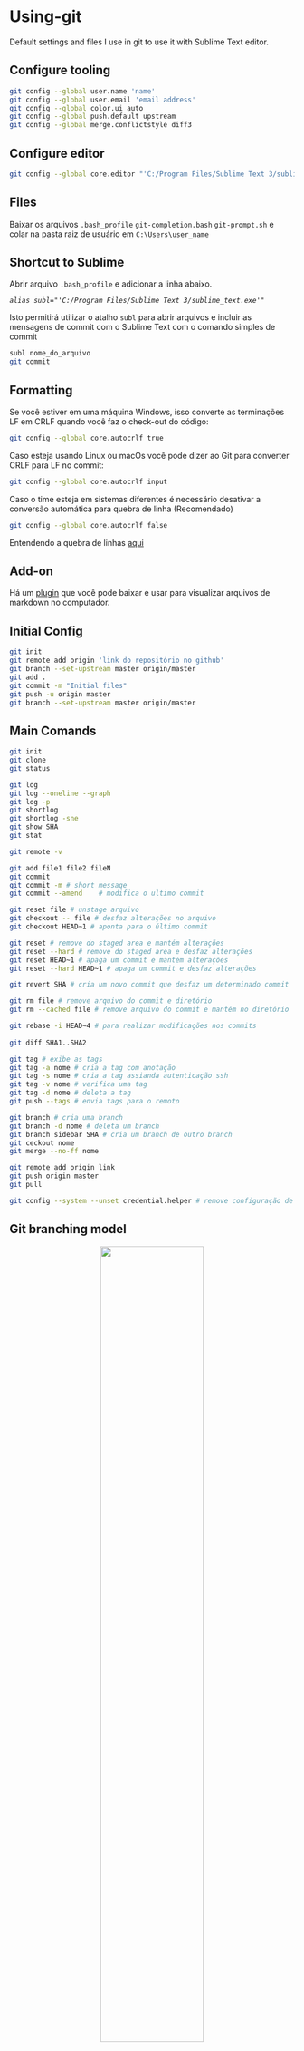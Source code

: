 # Using-git

Default settings and files I use in git to use it with Sublime Text editor.

## Configure tooling

```sh
git config --global user.name 'name'
git config --global user.email 'email address'
git config --global color.ui auto
git config --global push.default upstream
git config --global merge.conflictstyle diff3
```

## Configure editor

```sh
git config --global core.editor "'C:/Program Files/Sublime Text 3/sublime_text.exe' -n -w"
```
## Files

Baixar os arquivos `.bash_profile` `git-completion.bash` `git-prompt.sh` e colar na pasta raiz de usuário em `C:\Users\user_name`

## Shortcut to Sublime

Abrir arquivo `.bash_profile` e adicionar a linha abaixo. 

*`alias subl="'C:/Program Files/Sublime Text 3/sublime_text.exe'"`*

Isto permitirá utilizar o atalho `subl` para abrir arquivos e incluir as mensagens de commit com o Sublime Text com o comando simples de commit

```sh
subl nome_do_arquivo
git commit
```

## Formatting

Se você estiver em uma máquina Windows, isso converte as terminações LF em CRLF quando você faz o check-out do código:
```sh
git config --global core.autocrlf true
```
Caso esteja usando Linux ou macOs você pode dizer ao Git para converter CRLF para LF no commit:
```sh
git config --global core.autocrlf input
```
Caso o time esteja em sistemas diferentes é necessário desativar a conversão automática para quebra de linha (Recomendado)
```sh
git config --global core.autocrlf false
```
Entendendo a quebra de linhas [aqui](https://www.akitaonrails.com/2009/02/23/pequena-dica-de-git-para-windows#:~:text=O%20melhor%20jeito%20de%20usar,problema%20na%20configura%C3%A7%C3%A3o%20padr%C3%A3o%20dele.&text=Para%20quem%20n%C3%A3o%20sabe%20o,10%20(U%2B000A).)

## Add-on

Há um [plugin](https://packagecontrol.io/installation#st3) que você pode baixar e usar para visualizar arquivos de markdown no computador.

## Initial Config

```sh
git init
git remote add origin 'link do repositório no github'
git branch --set-upstream master origin/master
git add .
git commit -m "Initial files"
git push -u origin master
git branch --set-upstream master origin/master
```

## Main Comands

```sh
git init
git clone
git status

git log
git log --oneline --graph
git log -p
git shortlog
git shortlog -sne
git show SHA
git stat

git remote -v

git add file1 file2 fileN
git commit
git commit -m # short message
git commit --amend    # modifica o ultimo commit

git reset file # unstage arquivo
git checkout -- file # desfaz alterações no arquivo
git checkout HEAD~1 # aponta para o último commit

git reset # remove do staged area e mantém alterações
git reset --hard # remove do staged area e desfaz alterações
git reset HEAD~1 # apaga um commit e mantém alterações
git reset --hard HEAD~1 # apaga um commit e desfaz alterações

git revert SHA # cria um novo commit que desfaz um determinado commit

git rm file # remove arquivo do commit e diretório
git rm --cached file # remove arquivo do commit e mantém no diretório

git rebase -i HEAD~4 # para realizar modificações nos commits
 
git diff SHA1..SHA2

git tag # exibe as tags
git tag -a nome # cria a tag com anotação
git tag -s nome # cria a tag assianda autenticação ssh
git tag -v nome # verifica uma tag
git tag -d nome # deleta a tag
git push --tags # envia tags para o remoto

git branch # cria uma branch
git branch -d nome # deleta um branch
git branch sidebar SHA # cria um branch de outro branch
git ceckout nome
git merge --no-ff nome

git remote add origin link
git push origin master
git pull
```
```sh
git config --system --unset credential.helper # remove configuração de credenciais armazenadas
```

## Git branching model

<p align="center">
<img src="https://user-images.githubusercontent.com/9321996/88289855-41f21400-cccc-11ea-910a-7405624c3545.png" width="60%">
</p>

Author: Vincent Driessen
Original blog post: http://nvie.com/posts/a-successful-git-branching-model
License: Creative Commons BY-SA
